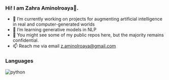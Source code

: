 ### Hi! I am Zahra Aminolroaya👋. 


- 🔭 I’m currently working on projects for augmenting artificial intelligence in real and computer-generated worlds 
- 🌱 I’m learning generative models in NLP
- 🤔 You might see some of my public repos here, but the majority remains confidential.
- 📫 Reach me via email z.aminolroaya@gmail.com

### Languages

![python](https://img.shields.io/badge/Python-3776AB?style=for-the-badge&logo=python&logoColor=white)


